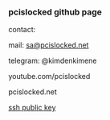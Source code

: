 ### pcislocked github page

contact:

mail: sa@pcislocked.net

telegram: @kimdenkimene

youtube.com/pcislocked

pcislocked.net

[ssh public key](https://github.com/pcislocked.keys)

<!--
**pcislocked/pcislocked** is a ✨ _special_ ✨ repository because its `README.md` (this file) appears on your GitHub profile.

Here are some ideas to get you started:

- 🔭 I’m currently working on this page
- 🌱 I’m currently learning nothing
- 👯 I’m looking to collaborate on nothing
- 🤔 I’m looking for help with nothing
- 💬 Ask me about anything
- 📫 How to reach me: don't
- 😄 Pronouns: attack helicopter
- ⚡ Fun fact: i like trains
-->

